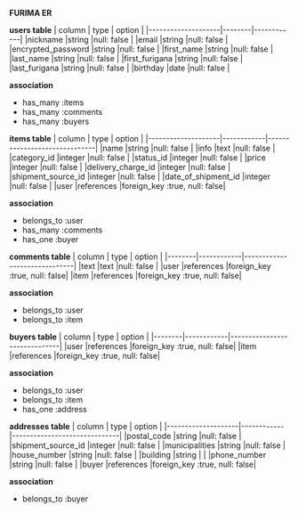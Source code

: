**FURIMA ER**

**users table**
|       column       |  type  |   option   |
|--------------------|--------|------------|
|nickname            |string  |null: false |
|email               |string  |null: false |
|encrypted_password  |string  |null: false |
|first_name          |string  |null: false |
|last_name           |string  |null: false |
|first_furigana      |string  |null: false |
|last_furigana       |string  |null: false |
|birthday            |date    |null: false |

**association**
- has_many :items
- has_many :comments
- has_many :buyers


**items table**
|       column       |    type    |            option            |
|--------------------|------------|------------------------------|
|name                |string      |null: false                   |
|info                |text        |null: false                   |
|category_id         |integer     |null: false                   |
|status_id           |integer     |null: false                   |
|price               |integer     |null: false                   |
|delivery_charge_id  |integer     |null: false                   |
|shipment_source_id  |integer     |null: false                   |
|date_of_shipment_id |integer     |null: false                   |
|user                |references  |foreign_key :true, null: false|

**association**
- belongs_to :user
- has_many   :comments
- has_one    :buyer


**comments table**
| column |    type    |            option            |
|--------|------------|------------------------------|
|text    |text        |null: false                   |
|user    |references  |foreign_key :true, null: false|
|item    |references  |foreign_key :true, null: false|

**association**
- belongs_to :user
- belongs_to :item


**buyers table**
| column |    type    |            option            |
|--------|------------|------------------------------|
|user    |references  |foreign_key :true, null: false|
|item    |references  |foreign_key :true, null: false|

**association**
- belongs_to :user
- belongs_to :item
- has_one    :address


**addresses table**
|       column       |    type    |            option            |
|--------------------|------------|------------------------------|
|postal_code         |string      |null: false                   |
|shipment_source_id  |integer     |null: false                   |
|municipalities      |string      |null: false                   |
|house_number        |string      |null: false                   |
|building            |string      |                              |
|phone_number        |string      |null: false                   |
|buyer               |references  |foreign_key :true, null: false|

**association**
- belongs_to :buyer